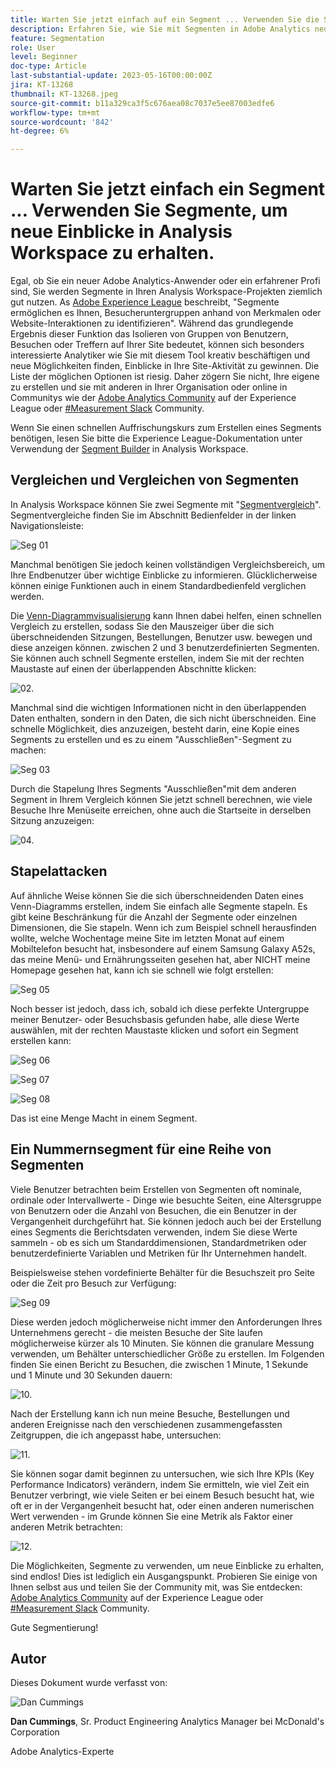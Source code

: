 ```yaml
---
title: Warten Sie jetzt einfach auf ein Segment ... Verwenden Sie die Segmentierung, um neue Einblicke in Analysis Workspace zu erhalten.
description: Erfahren Sie, wie Sie mit Segmenten in Adobe Analytics neue Einblicke aus Ihren Analysis Workspace-Visualisierungen und Freiformtabellen gewinnen können.
feature: Segmentation
role: User
level: Beginner
doc-type: Article
last-substantial-update: 2023-05-16T00:00:00Z
jira: KT-13268
thumbnail: KT-13268.jpeg
source-git-commit: b11a329ca3f5c676aea08c7037e5ee87003edfe6
workflow-type: tm+mt
source-wordcount: '842'
ht-degree: 6%

---
```



# Warten Sie jetzt einfach ein Segment ... Verwenden Sie Segmente, um neue Einblicke in Analysis Workspace zu erhalten.

Egal, ob Sie ein neuer Adobe Analytics-Anwender oder ein erfahrener Profi sind, Sie werden Segmente in Ihren Analysis Workspace-Projekten ziemlich gut nutzen. As [Adobe Experience League](https://experienceleague.adobe.com/docs/analytics/components/segmentation/seg-overview.html?lang=de) beschreibt, &quot;Segmente ermöglichen es Ihnen, Besucheruntergruppen anhand von Merkmalen oder Website-Interaktionen zu identifizieren&quot;. Während das grundlegende Ergebnis dieser Funktion das Isolieren von Gruppen von Benutzern, Besuchen oder Treffern auf Ihrer Site bedeutet, können sich besonders interessierte Analytiker wie Sie mit diesem Tool kreativ beschäftigen und neue Möglichkeiten finden, Einblicke in Ihre Site-Aktivität zu gewinnen. Die Liste der möglichen Optionen ist riesig. Daher zögern Sie nicht, Ihre eigene zu erstellen und sie mit anderen in Ihrer Organisation oder online in Communitys wie der [Adobe Analytics Community](https://experienceleaguecommunities.adobe.com/t5/adobe-analytics/ct-p/adobe-analytics-community?lang=de) auf der Experience League oder [#Measurement Slack](https://www.measure.chat/) Community.

Wenn Sie einen schnellen Auffrischungskurs zum Erstellen eines Segments benötigen, lesen Sie bitte die Experience League-Dokumentation unter Verwendung der [Segment Builder](https://experienceleague.adobe.com/docs/analytics/components/segmentation/segmentation-workflow/seg-build.html?lang=en) in Analysis Workspace.

## Vergleichen und Vergleichen von Segmenten

In Analysis Workspace können Sie zwei Segmente mit &quot;[Segmentvergleich](https://experienceleague.adobe.com/docs/analytics/analyze/analysis-workspace/panels/segment-comparison/segment-comparison.html?lang=de)&quot;. Segmentvergleiche finden Sie im Abschnitt Bedienfelder in der linken Navigationsleiste:

![Seg 01](assets/seg01.png)

Manchmal benötigen Sie jedoch keinen vollständigen Vergleichsbereich, um Ihre Endbenutzer über wichtige Einblicke zu informieren. Glücklicherweise können einige Funktionen auch in einem Standardbedienfeld verglichen werden.

Die [Venn-Diagrammvisualisierung](https://experienceleague.adobe.com/docs/analytics/analyze/analysis-workspace/visualizations/venn.html?lang=de) kann Ihnen dabei helfen, einen schnellen Vergleich zu erstellen, sodass Sie den Mauszeiger über die sich überschneidenden Sitzungen, Bestellungen, Benutzer usw. bewegen und diese anzeigen können. zwischen 2 und 3 benutzerdefinierten Segmenten. Sie können auch schnell Segmente erstellen, indem Sie mit der rechten Maustaste auf einen der überlappenden Abschnitte klicken:

![02.](assets/s02.png)

Manchmal sind die wichtigen Informationen nicht in den überlappenden Daten enthalten, sondern in den Daten, die sich nicht überschneiden. Eine schnelle Möglichkeit, dies anzuzeigen, besteht darin, eine Kopie eines Segments zu erstellen und es zu einem &quot;Ausschließen&quot;-Segment zu machen:

![Seg 03](assets/s03.png)

Durch die Stapelung Ihres Segments &quot;Ausschließen&quot;mit dem anderen Segment in Ihrem Vergleich können Sie jetzt schnell berechnen, wie viele Besuche Ihre Menüseite erreichen, ohne auch die Startseite in derselben Sitzung anzuzeigen:

![04.](assets/s04.png)

## Stapelattacken

Auf ähnliche Weise können Sie die sich überschneidenden Daten eines Venn-Diagramms erstellen, indem Sie einfach alle Segmente stapeln. Es gibt keine Beschränkung für die Anzahl der Segmente oder einzelnen Dimensionen, die Sie stapeln. Wenn ich zum Beispiel schnell herausfinden wollte, welche Wochentage meine Site im letzten Monat auf einem Mobiltelefon besucht hat, insbesondere auf einem Samsung Galaxy A52s, das meine Menü- und Ernährungsseiten gesehen hat, aber NICHT meine Homepage gesehen hat, kann ich sie schnell wie folgt erstellen:

![Seg 05](assets/s05.png)

Noch besser ist jedoch, dass ich, sobald ich diese perfekte Untergruppe meiner Benutzer- oder Besuchsbasis gefunden habe, alle diese Werte auswählen, mit der rechten Maustaste klicken und sofort ein Segment erstellen kann:

![Seg 06](assets/s06.png)

![Seg 07](assets/s07.png)

![Seg 08](assets/s08.png)

Das ist eine Menge Macht in einem Segment.

## Ein Nummernsegment für eine Reihe von Segmenten

Viele Benutzer betrachten beim Erstellen von Segmenten oft nominale, ordinale oder Intervallwerte - Dinge wie besuchte Seiten, eine Altersgruppe von Benutzern oder die Anzahl von Besuchen, die ein Benutzer in der Vergangenheit durchgeführt hat. Sie können jedoch auch bei der Erstellung eines Segments die Berichtsdaten verwenden, indem Sie diese Werte sammeln - ob es sich um Standarddimensionen, Standardmetriken oder benutzerdefinierte Variablen und Metriken für Ihr Unternehmen handelt.

Beispielsweise stehen vordefinierte Behälter für die Besuchszeit pro Seite oder die Zeit pro Besuch zur Verfügung:

![Seg 09](assets/s09.png)

Diese werden jedoch möglicherweise nicht immer den Anforderungen Ihres Unternehmens gerecht - die meisten Besuche der Site laufen möglicherweise kürzer als 10 Minuten. Sie können die granulare Messung verwenden, um Behälter unterschiedlicher Größe zu erstellen. Im Folgenden finden Sie einen Bericht zu Besuchen, die zwischen 1 Minute, 1 Sekunde und 1 Minute und 30 Sekunden dauern:

![10.](assets/s10.png)

Nach der Erstellung kann ich nun meine Besuche, Bestellungen und anderen Ereignisse nach den verschiedenen zusammengefassten Zeitgruppen, die ich angepasst habe, untersuchen:

![11.](assets/s11.png)

Sie können sogar damit beginnen zu untersuchen, wie sich Ihre KPIs (Key Performance Indicators) verändern, indem Sie ermitteln, wie viel Zeit ein Benutzer verbringt, wie viele Seiten er bei einem Besuch besucht hat, wie oft er in der Vergangenheit besucht hat, oder einen anderen numerischen Wert verwenden - im Grunde können Sie eine Metrik als Faktor einer anderen Metrik betrachten:

![12.](assets/s12.png)

Die Möglichkeiten, Segmente zu verwenden, um neue Einblicke zu erhalten, sind endlos! Dies ist lediglich ein Ausgangspunkt. Probieren Sie einige von Ihnen selbst aus und teilen Sie der Community mit, was Sie entdecken: [Adobe Analytics Community](https://experienceleaguecommunities.adobe.com/t5/adobe-analytics/ct-p/adobe-analytics-community?lang=de) auf der Experience League oder [#Measurement Slack](https://www.measure.chat/) Community.

Gute Segmentierung!

## Autor

Dieses Dokument wurde verfasst von:

![Dan Cummings](assets/seg13.png)

**Dan Cummings**, Sr. Product Engineering Analytics Manager bei McDonald&#39;s Corporation

Adobe Analytics-Experte

